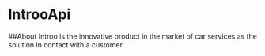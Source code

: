 # IntrooApi
##About
Introo is the innovative product in the market of car services as the solution in contact with a customer
